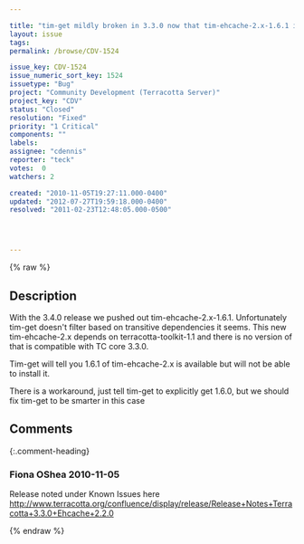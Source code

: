 ```yaml
---

title: "tim-get mildly broken in 3.3.0 now that tim-ehcache-2.x-1.6.1 is released"
layout: issue
tags: 
permalink: /browse/CDV-1524

issue_key: CDV-1524
issue_numeric_sort_key: 1524
issuetype: "Bug"
project: "Community Development (Terracotta Server)"
project_key: "CDV"
status: "Closed"
resolution: "Fixed"
priority: "1 Critical"
components: ""
labels: 
assignee: "cdennis"
reporter: "teck"
votes:  0
watchers: 2

created: "2010-11-05T19:27:11.000-0400"
updated: "2012-07-27T19:59:18.000-0400"
resolved: "2011-02-23T12:48:05.000-0500"




---
```


{% raw %}

## Description

<div markdown="1" class="description">

With the 3.4.0 release we pushed out tim-ehcache-2.x-1.6.1. Unfortunately tim-get doesn't filter based on transitive dependencies it seems. This new tim-ehcache-2.x depends on terracotta-toolkit-1.1 and there is no version of that is compatible with TC core 3.3.0. 

Tim-get will tell you 1.6.1 of tim-ehcache-2.x is available but will not be able to install it. 

There is a workaround, just tell tim-get to explicitly get 1.6.0, but we should fix tim-get to be smarter in this case


</div>

## Comments


{:.comment-heading}
### **Fiona OShea** <span class="date">2010-11-05</span>

<div markdown="1" class="comment">

Release noted under Known Issues here http://www.terracotta.org/confluence/display/release/Release+Notes+Terracotta+3.3.0+Ehcache+2.2.0

</div>



{% endraw %}
